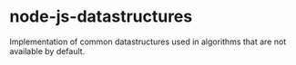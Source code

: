 # node-js-datastructures

Implementation of common datastructures used in algorithms that are not available by default.
